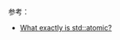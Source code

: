 
参考：

- [What exactly is std::atomic?](https://stackoverflow.com/questions/31978324/what-exactly-is-stdatomic)

